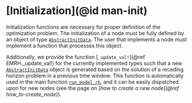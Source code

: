 # [Initialization](@id man-init)

Initialization functions are necessary for proper definition of the optimization problem.
The initialization of a node must be fully defined by an object of type [`AbstractInitData`](@ref).
The user that implements a node must implement a function that processes this object.

Additionally, we provide the function [`_update_val!`](@ref EMRH._update_val!) for the currently implemented types such that a new [`AbstractInitData`](@ref) object is generated based on the solution of a receding horizon problem in a previous time window.
This function is automatically used in the main function [`run_model_rh`](@ref), and it can be easily dispatched upon for new nodes (see the page on *[how to create a new node](@ref how_to-create_node)*).
